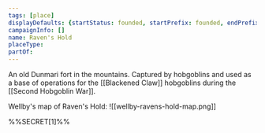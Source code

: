 ```yaml
---
tags: [place]
displayDefaults: {startStatus: founded, startPrefix: founded, endPrefix: destroyed, endStatus: destroyed}
campaignInfo: []
name: Raven's Hold
placeType:
partOf:
---
```


An old Dunmari fort in the mountains. Captured by hobgoblins and used as a base of operations for the [[Blackened Claw]] hobgoblins during the [[Second Hobgoblin War]]. 

Wellby's map of Raven's Hold:
![[wellby-ravens-hold-map.png]]

%%SECRET[1]%%
